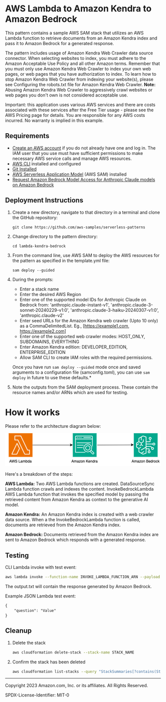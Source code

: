 # AWS Lambda to Amazon Kendra to Amazon Bedrock

This pattern contains a sample AWS SAM stack that utilizes an AWS Lambda function to retrieve documents from an Amazon Kendra index and pass it to Amazon Bedrock for a generated response.

The pattern includes usage of Amazon Kendra Web Crawler data source connector. When selecting websites to index, you must adhere to the Amazon Acceptable Use Policy and all other Amazon terms. Remember that you must only use Amazon Kendra Web Crawler to index your own web pages, or web pages that you have authorization to index. To learn how to stop Amazon Kendra Web Crawler from indexing your website(s), please see Configuring the robots.txt file for Amazon Kendra Web Crawler. **Note:** Abusing Amazon Kendra Web Crawler to aggressively crawl websites or web pages you don't own is not considered acceptable use.

Important: this application uses various AWS services and there are costs associated with these services after the Free Tier usage - please see the AWS Pricing page for details. You are responsible for any AWS costs incurred. No warranty is implied in this example.

## Requirements
* [Create an AWS account](https://portal.aws.amazon.com/gp/aws/developer/registration/index.html) if you do not already have one and log in. The IAM user that you use must have sufficient permissions to make necessary AWS service calls and manage AWS resources.
* [AWS CLI](https://docs.aws.amazon.com/cli/latest/userguide/install-cliv2.html) installed and configured
* [Git Installed](https://git-scm.com/book/en/v2/Getting-Started-Installing-Git)
* [AWS Serverless Application Model](https://docs.aws.amazon.com/serverless-application-model/latest/developerguide/serverless-sam-cli-install.html) (AWS SAM) installed
* [Request Amazon Bedrock Model Access for Anthropic Claude models on Amazon Bedrock](https://docs.aws.amazon.com/bedrock/latest/userguide/model-access.html)

## Deployment Instructions
1. Create a new directory, navigate to that directory in a terminal and clone the GitHub repository:
    ```
    git clone https://github.com/aws-samples/serverless-patterns
    ```
1. Change directory to the pattern directory:
    ```
    cd lambda-kendra-bedrock
    ```
1. From the command line, use AWS SAM to deploy the AWS resources for the pattern as specified in the template.yml file:
    ```
    sam deploy --guided
    ```
1. During the prompts:

    * Enter a stack name
    * Enter the desired AWS Region
    * Enter one of the supported model IDs for Anthropic Claude on Bedrock from: 'anthropic.claude-instant-v1', 'anthropic.claude-3-sonnet-20240229-v1:0', 'anthropic.claude-3-haiku-20240307-v1:0', 'anthropic.claude-v2'
    * Enter seed URLs for the Amazon Kendra web crawler (Upto 10 only) as a CommaDelimitedList. Eg., [https://example1.com, https://example2.com]
    * Enter one of the supported web crawler modes: HOST_ONLY, SUBDOMAINS, EVERYTHING
    * Enter Amazon Kendra edition: DEVELOPER_EDITION, ENTERPRISE_EDITION
    * Allow SAM CLI to create IAM roles with the required permissions.

    Once you have run `sam deploy --guided` mode once and saved arguments to a configuration file (samconfig.toml), you can use `sam deploy` in future to use these defaults.*

1. Note the outputs from the SAM deployment process. These contain the resource names and/or ARNs which are used for testing.

# How it works
Please refer to the architecture diagram below:

![End to End Architecture](images/architecture.png)

Here's a breakdown of the steps:

**AWS Lambda:** Two AWS Lambda functions are created. DataSourceSync Lambda function crawls and indexes the content. InvokeBedrockLambda AWS Lambda function that invokes the specified model by passing the retrieved content from Amazon Kendra as context to the generative AI model.

**Amazon Kendra:** An Amazon Kendra index is created with a web crawler data source. When a the InvokeBedrockLambda function is called, documents are retrieved from the Amazon Kendra index.

**Amazon Bedrock:** Documents retrieved from the Amazon Kendra index are sent to Amazon Bedrock which responds with a generated response.

## Testing

CLI Lambda invoke with test event:

```bash
aws lambda invoke --function-name INVOKE_LAMBDA_FUNCTION_ARN --payload '{"question": "Value" }' output.txt
```

The output.txt will contain the response generated by Amazon Bedrock.

Example JSON Lambda test event:

```
{
    "question": "Value"
}
```

## Cleanup

1. Delete the stack
    ```bash
    aws cloudformation delete-stack --stack-name STACK_NAME
    ```
1. Confirm the stack has been deleted
    ```bash
    aws cloudformation list-stacks --query "StackSummaries[?contains(StackName,'STACK_NAME')].StackStatus"
    ```
----
Copyright 2023 Amazon.com, Inc. or its affiliates. All Rights Reserved.

SPDX-License-Identifier: MIT-0